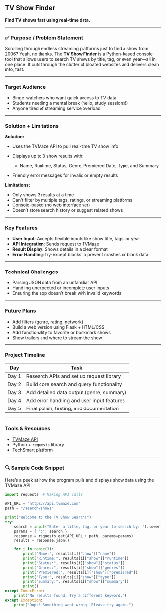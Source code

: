 ## TV Show Finder

**Find TV shows fast using real-time data.**

---

### ✅ Purpose / Problem Statement

Scrolling through endless streaming platforms just to find a show from 2006? Yeah, no thanks. The **TV Show Finder** is a Python-based console tool that allows users to search TV shows by title, tag, or even year—all in one place. It cuts through the clutter of bloated websites and delivers clean info, fast.

---

###  Target Audience

* Binge-watchers who want quick access to TV data
* Students needing a mental break (hello, study sessions!)
* Anyone tired of streaming service overload

---

### Solution + Limitations

**Solution:**

* Uses the TVMaze API to pull real-time TV show info
* Displays up to 3 show results with:

  * Name, Runtime, Status, Genre, Premiered Date, Type, and Summary
* Friendly error messages for invalid or empty results

**Limitations:**

* Only shows 3 results at a time
* Can't filter by multiple tags, ratings, or streaming platforms
* Console-based (no web interface yet)
* Doesn’t store search history or suggest related shows

---

### Key Features

* **User Input**: Accepts flexible inputs like show title, tags, or year
* **API Integration**: Sends request to TVMaze
* **Result Display**: Shows details in a clear format
* **Error Handling**: try-except blocks to prevent crashes or blank data

---

### Technical Challenges

* Parsing JSON data from an unfamiliar API
* Handling unexpected or incomplete user inputs
* Ensuring the app doesn’t break with invalid keywords

---

### Future Plans

* Add filters (genre, rating, network)
* Build a web version using Flask + HTML/CSS
* Add functionality to favorite or bookmark shows
* Show trailers and where to stream the show

---

### Project Timeline

| Day   | Task                                       |
| ----- | ------------------------------------------ |
| Day 1 | Research APIs and set up request library   |
| Day 2 | Build core search and query functionality  |
| Day 3 | Add detailed data output (genre, summary)  |
| Day 4 | Add error handling and user input features |
| Day 5 | Final polish, testing, and documentation   |

---

###  Tools & Resources

* [TVMaze API](https://www.tvmaze.com/api)
* Python + `requests` library
* TechSmart platform

---

### 🔍 Sample Code Snippet

Here’s a peek at how the program pulls and displays show data using the TVMaze API:

```python
import requests  # Making API calls

API_URL = "https://api.tvmaze.com"
path = "/search/shows"

print("Welcome to the TV Show Search!")
try:
    search = input("Enter a title, tag, or year to search by: ").lower()
    params = { "q": search }
    response = requests.get(API_URL + path, params=params)
    results = response.json()

    for i in range(3):
        print("Name:", results[i]["show"]["name"])
        print("Runtime:", results[i]["show"]["runtime"])
        print("Status:", results[i]["show"]["status"])
        print("Genres:", results[i]["show"]["genres"])
        print("Premiered:", results[i]["show"]["premiered"])
        print("Type:", results[i]["show"]["type"])
        print("Summary:", results[i]["show"]["summary"])
        print()
except IndexError:
    print("No results found. Try a different keyword.")
except Exception:
    print("Oops! Something went wrong. Please try again.")
```
